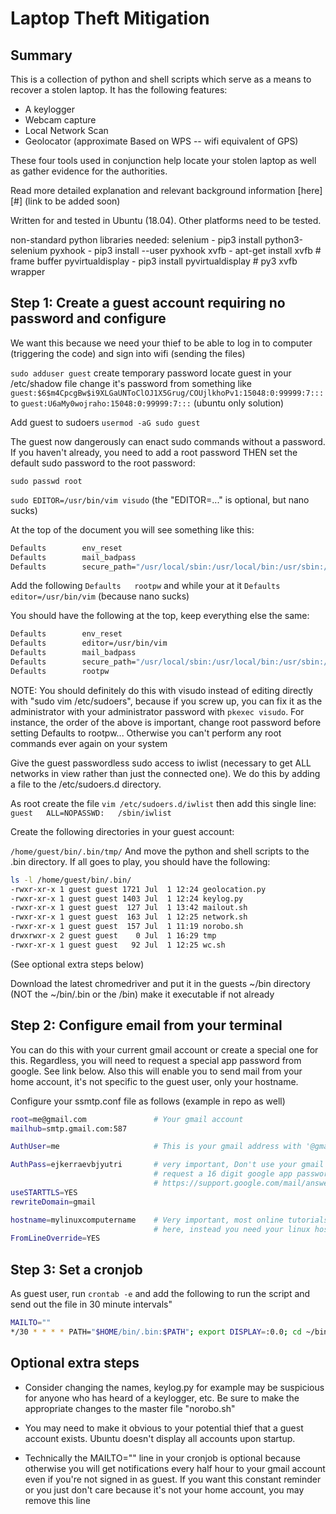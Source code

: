 # Laptop Theft Mitigation

## Summary

This is a collection of python and shell scripts which serve as a means to recover a stolen laptop. It has the following features:
- A keylogger
- Webcam capture
- Local Network Scan
- Geolocator (approximate Based on WPS -- wifi equivalent of GPS)

These four tools used in conjunction help locate your stolen laptop as well as gather evidence for the authorities.

Read more detailed explanation and relevant background information [here][#] (link to be added soon)

Written for and tested in Ubuntu (18.04). Other platforms need to be tested.

non-standard python libraries needed:
	selenium		-	pip3 install python3-selenium
	pyxhook			-	pip3 install --user pyxhook
	xvfb			-	apt-get install xvfb  		# frame buffer
	pyvirtualdisplay	-	pip3 install pyvirtualdisplay 	# py3 xvfb wrapper


## Step 1: Create a guest account requiring no password and configure
We want this because we need your thief to be able to log in to computer (triggering the code) and sign into wifi (sending the files)

`sudo adduser guest` 
create temporary password
locate guest in your /etc/shadow file
change it's password from something like 
`guest:$6$m4CpcgBw$i9XLGaUNToClOJ1X5Grug/COUjlkhoPv1:15048:0:99999:7:::`
to
`guest:U6aMy0wojraho:15048:0:99999:7:::`
(ubuntu only solution)

Add guest to sudoers
`usermod -aG sudo guest`

The guest now dangerously can enact sudo commands without a password. If you haven't already, you need to add a root password THEN set the default sudo password to the root password:

`sudo passwd root`

`sudo EDITOR=/usr/bin/vim visudo` (the "EDITOR=..." is optional, but nano sucks)

At the top of the document you will see something like this:
```bash
Defaults        env_reset
Defaults        mail_badpass
Defaults        secure_path="/usr/local/sbin:/usr/local/bin:/usr/sbin:/usr/bin:/sbin:/bin:/snap/bin"
```

Add the following
`Defaults	rootpw`
and while your at it
`Defaults	editor=/usr/bin/vim` (because nano sucks)

You should have the following at the top, keep everything else the same:

``` bash
Defaults        env_reset
Defaults        editor=/usr/bin/vim
Defaults        mail_badpass
Defaults        secure_path="/usr/local/sbin:/usr/local/bin:/usr/sbin:/usr/bin:/sbin:/bin:/snap/bin"
Defaults        rootpw
```

NOTE: You should definitely do this with visudo instead of editing directly with "sudo vim /etc/sudoers", because if you screw up, you can fix it as the administrator with your administrator password with `pkexec visudo`. For instance, the order of the above is important, change root password before setting Defaults to rootpw... Otherwise you can't perform any root commands ever again on your system

Give the guest passwordless sudo access to iwlist (necessary to get ALL networks in view rather than just the connected one). We do this by adding a file to the /etc/sudoers.d directory.

As root create the file `vim /etc/sudoers.d/iwlist` then add this single line:
`guest   ALL=NOPASSWD:   /sbin/iwlist`


Create the following directories in your guest account:

`/home/guest/bin/.bin/tmp/`
And move the python and shell scripts to the .bin directory. If all goes to play, you should have the following:

```bash 
ls -l /home/guest/bin/.bin/
-rwxr-xr-x 1 guest guest 1721 Jul  1 12:24 geolocation.py
-rwxr-xr-x 1 guest guest 1403 Jul  1 12:24 keylog.py
-rwxr-xr-x 1 guest guest  127 Jul  1 13:42 mailout.sh
-rwxr-xr-x 1 guest guest  163 Jul  1 12:25 network.sh
-rwxr-xr-x 1 guest guest  157 Jul  1 11:19 norobo.sh
drwxrwxr-x 2 guest guest    0 Jul  1 16:29 tmp
-rwxr-xr-x 1 guest guest   92 Jul  1 12:25 wc.sh
```
(See optional extra steps below)

Download the latest chromedriver and put it in the guests ~/bin directory 
(NOT the ~/bin/.bin or the /bin)
make it executable if not already

## Step 2: Configure email from your terminal
You can do this with your current gmail account or create a special one for this.
Regardless, you will need to request a special app password from google. See link below.
Also this will enable you to send mail from your home account, it's not specific to the guest user, only your hostname.

Configure your ssmtp.conf file as follows (example in repo as well)

```bash
root=me@gmail.com               # Your gmail account
mailhub=smtp.gmail.com:587

AuthUser=me                     # This is your gmail address with '@gmail.com' removed

AuthPass=ejkerraevbjyutri       # very important, Don't use your gmail password, 
                                # request a 16 digit google app password here:
                                # https://support.google.com/mail/answer/185833?hl=en
useSTARTTLS=YES
rewriteDomain=gmail

hostname=mylinuxcomputername    # Very important, most online tutorials put gmail.com
                                # here, instead you need your linux hostname
FromLineOverride=YES
```

## Step 3: Set a cronjob 

As guest user, run `crontab -e` and add the following to run the script and send out the file in 30 minute intervals"
```bash
MAILTO=""
*/30 * * * * PATH="$HOME/bin/.bin:$PATH"; export DISPLAY=:0.0; cd ~/bin/.bin ; if [[ $(whoami) == guest ]]; then norobo.sh; fi
```


## Optional extra steps
- Consider changing the names, keylog.py for example may be suspicious for anyone who has heard of a keylogger, etc. Be sure to make the appropriate changes to the master file "norobo.sh"

- You may need to make it obvious to your potential thief that a guest account exists. Ubuntu doesn't display all accounts upon startup.

- Technically the MAILTO="" line in your cronjob is optional because otherwise you will get notifications every half hour to your gmail account even if you're not signed in as guest. If you want this constant reminder or you just don't care because it's not your home account, you may remove this line
